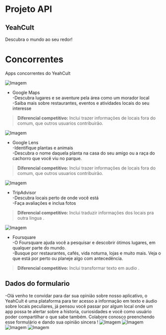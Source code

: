 # Projeto API
## YeahCult
Descubra o mundo ao seu redor!


# Concorrentes
Apps concorrentes do YeahCult

![Imagem](imgs/Google-maps.jpg)
* Google Maps<br>
-Descubra lugares e se aventure pela área como um morador local<br>
-Saiba mais sobre restaurantes, eventos e atividades locais do seu interesse

>**Diferencial competitivo:** Inclui trazer informações de locais fora do comum, que outros usuarios contribuirão.



![Imagem](imgs/google-Lens.png)
* Google Lens<br>
-Identifique plantas e animais<br>
-Descubra o nome daquela planta na casa do seu amigo ou a raça do cachorro que você viu no parque.

>**Diferencial competitivo:**  Inclui trazer informações de locais fora do comum, que outros usuarios contribuirão.



![Imagem](imgs/TripAdvisor.png)
* TripAdvisor<br>
-Descubra locais perto de onde você está<br>
-Faça avaliações e inclua fotos

>**Diferencial competitivo:** Inclui traduzir informações dos locais pra outra lingua .



![Imagem](imgs/foursquare.png)
* Foursquare<br>
-O Foursquare ajuda você a pesquisar e descobrir ótimos lugares, em qualquer parte do mundo.<br>
-Busque por restaurantes, cafés, vida noturna, lojas e muito mais. Veja o que está por perto ou planeje algo com antecedência.

>**Diferencial competitivo:** Inclui transformar texto em audio .

## Dados do formulario
-Olá venho te convidar para dar sua opinião sobre nosso aplicativo, o YeahCult é uma plataforma para ter acesso a informação em texto e áudio sobre locais peculiares, já pensou você passar por algum local onde um app possa te alertar   sobre a historia, curiosidades e você como usuário poder compartilhar o que sabe também. Colabore conosco preenchendo esse formulário e dando sua opinião sincera !
![Imagem](imgs/pergunta1.png)
![Imagem](imgs/pergunta2.png)
![Imagem](imgs/pergunta3.png)
![Imagem](imgs/pergunta4.png)
